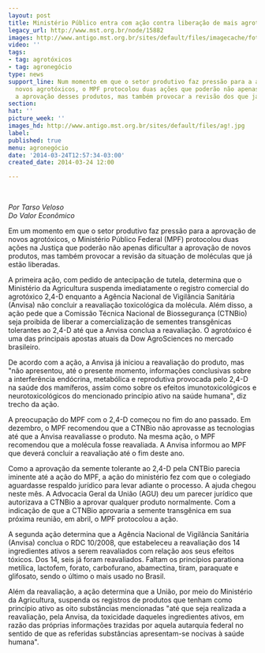 ```yaml
---
layout: post
title: Ministério Público entra com ação contra liberação de mais agrotóxicos
legacy_url: http://www.mst.org.br/node/15882
images: http://www.antigo.mst.org.br/sites/default/files/imagecache/foto_destaque/ag!.jpg
video: ''
tags:
- tag: agrotóxicos
- tag: agronegócio
type: news
support_line: Num momento em que o setor produtivo faz pressão para a aprovação de
  novos agrotóxicos, o MPF protocolou duas ações que poderão não apenas dificultar
  a aprovação desses produtos, mas também provocar a revisão dos que já estão liberadas.
section: 
hat: ''
picture_week: ''
images_hd: http://www.antigo.mst.org.br/sites/default/files/ag!.jpg
label: 
published: true
menu: agronegócio
date: '2014-03-24T12:57:34-03:00'
created_date: 2014-03-24 12:00

---
```

<p>&nbsp;</p><p><em>Por Tarso Veloso&nbsp;<br>Do Valor Econômico</em>&nbsp;</p><p>Em um momento em que o setor produtivo faz pressão para a aprovação de novos agrotóxicos, o Ministério Público Federal (MPF) protocolou duas ações na Justiça que poderão não apenas dificultar a aprovação de novos produtos, mas também provocar a revisão da situação de moléculas que já estão liberadas.</p><p>A primeira ação, com pedido de antecipação de tutela, determina que o Ministério da Agricultura suspenda imediatamente o registro comercial do agrotóxico 2,4-D enquanto a Agência Nacional de Vigilância Sanitária (Anvisa) não concluir a reavaliação toxicológica da molécula. Além disso, a ação pede que a Comissão Técnica Nacional de Biossegurança (CTNBio) seja proibida de liberar a comercialização de sementes transgênicas tolerantes ao 2,4-D até que a Anvisa conclua a reavaliação. O agrotóxico é uma das principais apostas atuais da Dow AgroSciences no mercado brasileiro.</p><p>De acordo com a ação, a Anvisa já iniciou a reavaliação do produto, mas "não apresentou, até o presente momento, informações conclusivas sobre a interferência endócrina, metabólica e reprodutiva provocada pelo 2,4-D na saúde dos mamíferos, assim como sobre os efeitos imunotoxicológicos e neurotoxicológicos do mencionado princípio ativo na saúde humana", diz trecho da ação.</p><p>A preocupação do MPF com o 2,4-D começou no fim do ano passado. Em dezembro, o MPF recomendou que a CTNBio não aprovasse as tecnologias até que a Anvisa reavaliasse o produto. Na mesma ação, o MPF recomendou que a molécula fosse reavaliada. A Anvisa informou ao MPF que deverá concluir a reavaliação até o fim deste ano.</p><p>Como a aprovação da semente tolerante ao 2,4-D pela CNTBio parecia iminente até a ação do MPF, a ação do ministério fez com que o colegiado aguardasse respaldo jurídico para levar adiante o processo. A ajuda chegou neste mês. A Advocacia Geral da União (AGU) deu um parecer jurídico que autorizava a CTNBio a aprovar qualquer produto normalmente. Com a indicação de que a CTNBio aprovaria a semente transgênica em sua próxima reunião, em abril, o MPF protocolou a ação.</p><p>A segunda ação determina que a Agência Nacional de Vigilância Sanitária (Anvisa) conclua o RDC 10/2008, que estabeleceu a reavaliação dos 14 ingredientes ativos a serem reavaliados com relação aos seus efeitos tóxicos. Dos 14, seis já foram reavaliados. Faltam os princípios parationa metílica, lactofem, forato, carbofurano, abamectina, tiram, paraquate e glifosato, sendo o último o mais usado no Brasil.</p><p>Além da reavaliação, a ação determina que a União, por meio do Ministério da Agricultura, suspenda os registros de produtos que tenham como princípio ativo as oito substâncias mencionadas "até que seja realizada a reavaliação, pela Anvisa, da toxicidade daqueles ingredientes ativos, em razão das próprias informações trazidas por aquela autarquia federal no sentido de que as referidas substâncias apresentam-se nocivas à saúde humana".</p><div>&nbsp;</div>
